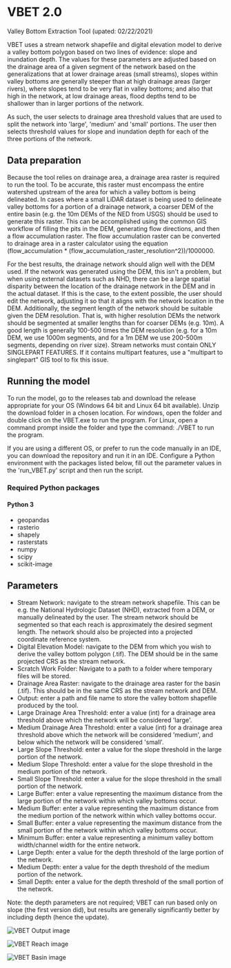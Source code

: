 # VBET 2.0
Valley Bottom Extraction Tool (upated: 02/22/2021)

VBET uses a stream network shapefile and digital elevation model to derive a valley bottom polygon based on two lines of evidence: slope and inundation depth. The values for these parameters are adjusted based on the drainage area of a given segment of the network based on the generalizations that at lower drainage areas (small streams), slopes within valley bottoms are generally steeper than at high drainage areas (larger rivers), where slopes tend to be very flat in valley bottoms; and also that high in the network, at low drainage areas, flood depths tend to be shallower than in larger portions of the network.

As such, the user selects to drainage area threshold values that are used to split the network into 'large', 'medium' and 'small' portions. The user then selects threshold values for slope and inundation depth for each of the three portions of the network.


## Data preparation
Because the tool relies on drainage area, a drainage area raster is required to run the tool. To be accurate, this raster must encompass the entire watershed upstream of the area for which a valley bottom is being delineated. In cases where a small LiDAR dataset is being used to delineate valley bottoms for a portion of a drainage network, a coarser DEM of the entire basin (e.g. the 10m DEMs of the NED from USGS) should be used to generate this raster. This can be accomplished using the common GIS workflow of filling the pits in the DEM, generating flow directions, and then a flow accumulation raster. The flow accumulation raster can be converted to drainage area in a raster calculator using the equation (flow_accumulation * (flow_accumulation_raster_resolution^2))/1000000.

For the best results, the drainage network should align well with the DEM used. If the network was generated using the DEM, this isn't a problem, but when using external datasets such as NHD, there can be a large spatial disparity between the location of the drainage network in the DEM and in the actual dataset. If this is the case, to the extent possible, the user should edit the network, adjusting it so that it aligns with the network location in the DEM. Additionally, the segment length of the network should be suitable given the DEM resolution. That is, with higher resolution DEMs the network should be segmented at smaller lengths than for coarser DEMs (e.g. 10m). A good length is generally 100-500 times the DEM resolution (e.g. for a 10m DEM, we use 1000m segments, and for a 1m DEM we use 200-500m segments, depending on river size). Stream networks must contain ONLY SINGLEPART FEATURES. If it contains multipart features, use a "multipart to singlepart" GIS tool to fix this issue.

## Running the model
To run the model, go to the releases tab and download the release appropriate for your OS (Windows 64 bit and Linux 64 bit available). Unzip the download folder in a chosen location. For windows, open the folder and double click on the VBET.exe to run the program. For Linux, open a command prompt inside the folder and type the command: ./VBET to run the program. 

If you are using a different OS, or prefer to run the code manually in an IDE, you can download the repository and run it in an IDE. Configure a Python environment with the packages listed below, fill out the parameter values in the 'run_VBET.py' script and then run the script.

### Required Python packages
#### Python 3
- geopandas 
- rasterio 
- shapely
- rasterstats
- numpy 
- scipy
- scikit-image 

## Parameters 

- Stream Network: navigate to the stream network shapefile. This can be e.g. the National Hydrologic Dataset (NHD), extracted from a DEM, or manually delineated by the user. The stream network should be segmented so that each reach is approximately the desired segment length. The network should also be projected into a projected coordinate reference system.
- Digital Elevation Model: navigate to the DEM from which you wish to derive the valley bottom polygon (.tif). The DEM should be in the same projected CRS as the stream network.
- Scratch Work Folder: Navigate to a path to a folder where temporary files will be stored. 
- Drainage Area Raster: navigate to the drainage area raster for the basin (.tif). This should be in the same CRS as the stream network and DEM.
- Output: enter a path and file name to store the valley bottom shapefile produced by the tool.
- Large Drainage Area Threshold: enter a value (int) for a drainage area threshold above which the network will be considered 'large'.
- Medium Drainage Area Threshold: enter a value (int) for a drainage area threshold above which the network will be considered 'medium', and below which the network will be considered 'small'.
- Large Slope Threshold: enter a value for the slope threshold in the large portion of the network. 
- Medium Slope Threshold: enter a value for the slope threshold in the medium portion of the network.
- Small Slope Threshold: enter a value for the slope threshold in the small portion of the network.
- Large Buffer: enter a value representing the maximum distance from the large portion of the network within which valley bottoms occur.
- Medium Buffer: enter a value representing the maximum distance from the medium portion of the network within which valley bottoms occur.
- Small Buffer: enter a value representing the maximum distance from the small portion of the network within which valley bottoms occur.
- Minimum Buffer: enter a value representing a minimum valley bottom width/channel width for the entire network.
- Large Depth: enter a value for the depth threshold of the large portion of the network.
- Medium Depth: enter a value for the depth threshold of the medium portion of the network.
- Small Depth: enter a value for the depth threshold of the small portion of the network.

Note: the depth parameters are not required; VBET can run based only on slope (the first version did), but results are generally significantly better by including depth (hence the update).

![VBET Output image](/pics/vbet_output.png)

![VBET Reach image](/pics/vbet_bitterroot.png)

![VBET Basin image](/pics/vbet_basin.png)

